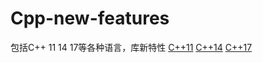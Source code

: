 # Cpp-new-features
包括C++ 11 14 17等各种语言，库新特性
[C++11](https://github.com/ROBINwan999/Cpp-new-features/tree/main/C%2B%2B11)
[C++14](https://github.com/ROBINwan999/Cpp-new-features/tree/main/C%2B%2B14)
[C++17](https://github.com/ROBINwan999/Cpp-new-features/tree/main/C%2B%2B17)
